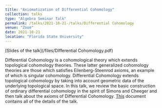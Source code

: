 ```yaml
---
title: "Axiomatization of Differential Cohomology"
collection: talks
type: "Algebra Seminar Talk"
permalink: /talks/2021-10-21-/talks/Differential Cohomology
venue: "Zoom"
date: 2021-10-21
location: "Florida State University"
---
```


[Slides of the talk](/files/DIfferential Cohomology.pdf)

Differential Cohomology is a cohomological theory which extends topological cohomology theories. These latter generalized cohomology theories are those which satisfies Eilenberg-Steenrod axioms, an example of which is singular cohomology. Differential Cohomology extends topological cohomology by taking into account geometric data of the underlying topological space. In this talk, we review the basic construction of ordinary differential cohomology in the spirit of Simons and Cheeger and then talk about the axioms of Differential Cohomology. [This](/files/Haine.pdf) document contains all of the details of the talk.
